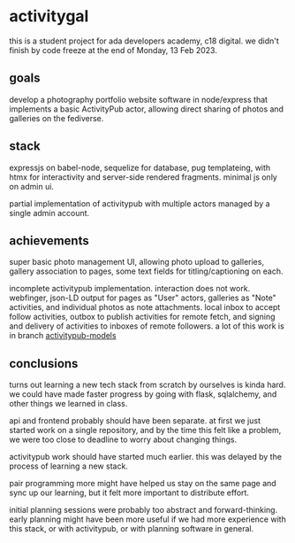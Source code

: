 # activitygal

this is a student project for ada developers academy, c18 digital. we didn't finish by code freeze at the end of Monday, 13 Feb 2023.

## goals

develop a photography portfolio website software in node/express that implements a basic ActivityPub actor, allowing direct sharing of photos and galleries on the fediverse.

## stack

expressjs on babel-node, sequelize for database, pug templateing, with htmx for interactivity and server-side rendered fragments. minimal js only on admin ui.

partial implementation of activitypub with multiple actors managed by a single admin account.

## achievements

super basic photo management UI, allowing photo upload to galleries, gallery association to pages, some text fields for titling/captioning on each.

incomplete activitypub implementation. interaction does not work. webfinger, json-LD output for pages as "User" actors, galleries as "Note" activities, and individual photos as note attachments. local inbox to accept follow activities, outbox to publish activities for remote fetch, and signing and delivery of activities to inboxes of remote followers. a lot of this work is in branch [activitypub-models](../../tree/activitypub-models)

## conclusions

turns out learning a new tech stack from scratch by ourselves is kinda hard. we could have made faster progress by going with flask, sqlalchemy, and other things we learned in class.

api and frontend probably should have been separate. at first we just started work on a single repository, and by the time this felt like a problem, we were too close to deadline to worry about changing things.

activitypub work should have started much earlier. this was delayed by the process of learning a new stack.

pair programming more might have helped us stay on the same page and sync up our learning, but it felt more important to distribute effort.

initial planning sessions were probably too abstract and forward-thinking. early planning might have been more useful if we had more experience with this stack, or with activitypub, or with planning software in general.
